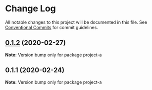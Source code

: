 # Change Log

All notable changes to this project will be documented in this file.
See [Conventional Commits](https://conventionalcommits.org) for commit guidelines.

## [0.1.2](https://github.com/ardakkk/monorepo-lerna-vue/compare/project-a@0.1.1...project-a@0.1.2) (2020-02-27)

**Note:** Version bump only for package project-a





## 0.1.1 (2020-02-24)

**Note:** Version bump only for package project-a
